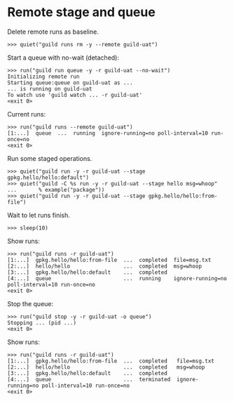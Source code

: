 # Remote stage and queue

Delete remote runs as baseline.

    >>> quiet("guild runs rm -y --remote guild-uat")

Start a queue with no-wait (detached):

    >>> run("guild run queue -y -r guild-uat --no-wait")
    Initializing remote run
    Starting queue:queue on guild-uat as ...
    ... is running on guild-uat
    To watch use 'guild watch ... -r guild-uat'
    <exit 0>

Current runs:

    >>> run("guild runs --remote guild-uat")
    [1:...]  queue  ...  running  ignore-running=no poll-interval=10 run-once=no
    <exit 0>

Run some staged operations.

    >>> quiet("guild run -y -r guild-uat --stage gpkg.hello/hello:default")
    >>> quiet("guild -C %s run -y -r guild-uat --stage hello msg=whoop"
    ...       % example("package"))
    >>> quiet("guild run -y -r guild-uat --stage gpkg.hello/hello:from-file")

Wait to let runs finish.

    >>> sleep(10)

Show runs:

    >>> run("guild runs -r guild-uat")
    [1:...]  gpkg.hello/hello:from-file  ...  completed  file=msg.txt
    [2:...]  hello/hello                 ...  completed  msg=whoop
    [3:...]  gpkg.hello/hello:default    ...  completed
    [4:...]  queue                       ...  running    ignore-running=no poll-interval=10 run-once=no
    <exit 0>

Stop the queue:

    >>> run("guild stop -y -r guild-uat -o queue")
    Stopping ... (pid ...)
    <exit 0>

Show runs:

    >>> run("guild runs -r guild-uat")
    [1:...]  gpkg.hello/hello:from-file  ...  completed   file=msg.txt
    [2:...]  hello/hello                 ...  completed   msg=whoop
    [3:...]  gpkg.hello/hello:default    ...  completed
    [4:...]  queue                       ...  terminated  ignore-running=no poll-interval=10 run-once=no
    <exit 0>
